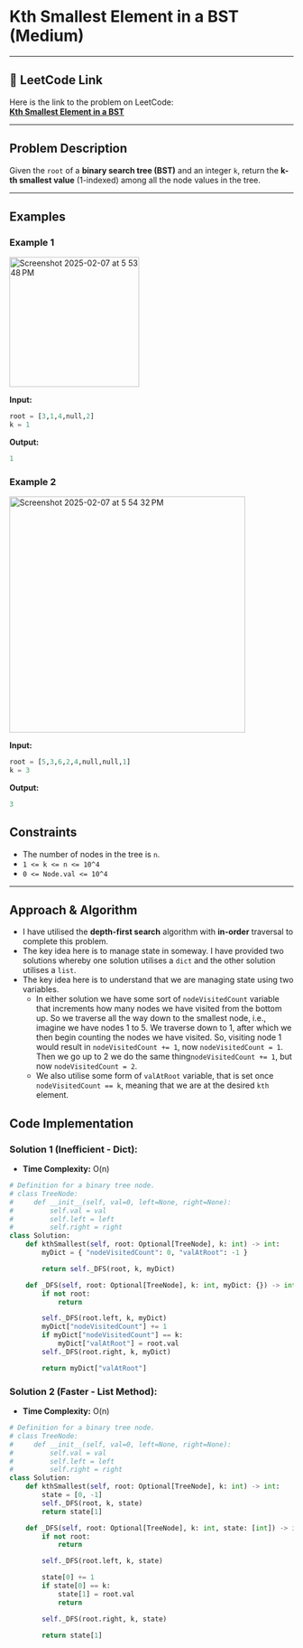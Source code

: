 # Kth Smallest Element in a BST (Medium)

---

## 🔗 LeetCode Link

Here is the link to the problem on LeetCode:  
[**Kth Smallest Element in a BST**](https://leetcode.com/problems/kth-smallest-element-in-a-bst/)

---

## **Problem Description**

Given the `root` of a **binary search tree (BST)** and an integer `k`, return the **k-th smallest value** (1-indexed) among all the node values in the tree.

---

## **Examples**

### **Example 1**

<img width="230" alt="Screenshot 2025-02-07 at 5 53 48 PM" src="https://github.com/user-attachments/assets/22735b0d-bcd0-47ce-b59a-08424ae57063" />

**Input:**

```python
root = [3,1,4,null,2]
k = 1
```

**Output:**

```python
1
```

### **Example 2**

<img width="418" alt="Screenshot 2025-02-07 at 5 54 32 PM" src="https://github.com/user-attachments/assets/b4570a9f-35d4-427e-a8a0-1faa061b796e" />

**Input:**

```python
root = [5,3,6,2,4,null,null,1]
k = 3
```

**Output:**

```python
3
```

## Constraints

- The number of nodes in the tree is `n`.
- `1 <= k <= n <= 10^4`
- `0 <= Node.val <= 10^4`

---

## Approach & Algorithm

- I have utilised the **depth-first search** algorithm with **in-order** traversal to complete this problem.
- The key idea here is to manage state in someway. I have provided two solutions whereby one solution utilises a `dict` and the other solution utilises a `list`.
- The key idea here is to understand that we are managing state using two variables.
  - In either solution we have some sort of `nodeVisitedCount` variable that increments how many nodes we have visited from the bottom up. So we traverse all the way down to the smallest node, i.e., imagine we have nodes 1 to 5. We traverse down to 1, after which we then begin counting the nodes we have visited. So, visiting node 1 would result in `nodeVisitedCount += 1`, now `nodeVisitedCount = 1`. Then we go up to 2 we do the same thing`nodeVisitedCount += 1`, but now `nodeVisitedCount = 2`.
  - We also utilise some form of `valAtRoot` variable, that is set once `nodeVisitedCount == k`, meaning that we are at the desired `kth` element.

## Code Implementation

### Solution 1 (Inefficient - Dict):

- **Time Complexity:** O(n)

```python
# Definition for a binary tree node.
# class TreeNode:
#     def __init__(self, val=0, left=None, right=None):
#         self.val = val
#         self.left = left
#         self.right = right
class Solution:
    def kthSmallest(self, root: Optional[TreeNode], k: int) -> int:
        myDict = { "nodeVisitedCount": 0, "valAtRoot": -1 }

        return self._DFS(root, k, myDict)

    def _DFS(self, root: Optional[TreeNode], k: int, myDict: {}) -> int:
        if not root:
            return

        self._DFS(root.left, k, myDict)
        myDict["nodeVisitedCount"] += 1
        if myDict["nodeVisitedCount"] == k:
            myDict["valAtRoot"] = root.val
        self._DFS(root.right, k, myDict)

        return myDict["valAtRoot"]
```

### Solution 2 (Faster - List Method):

- **Time Complexity:** O(n)

```python
# Definition for a binary tree node.
# class TreeNode:
#     def __init__(self, val=0, left=None, right=None):
#         self.val = val
#         self.left = left
#         self.right = right
class Solution:
    def kthSmallest(self, root: Optional[TreeNode], k: int) -> int:
        state = [0, -1]
        self._DFS(root, k, state)
        return state[1]

    def _DFS(self, root: Optional[TreeNode], k: int, state: [int]) -> int:
        if not root:
            return

        self._DFS(root.left, k, state)

        state[0] += 1
        if state[0] == k:
            state[1] = root.val
            return

        self._DFS(root.right, k, state)

        return state[1]
```
